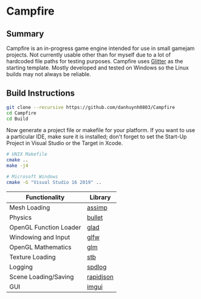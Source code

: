 # Campfire

## Summary
Campfire is an in-progress game engine intended for use in small gamejam projects. Not currently usable other than for myself due to a lot of hardcoded file paths for testing purposes. Campfire uses [Glitter](https://github.com/Polytonic/Glitter) as the starting template. Mostly developed and tested on Windows so the Linux builds may not always be reliable.

## Build Instructions
```bash
git clone --recursive https://github.com/danhuynh0803/Campfire
cd Campfire
cd Build
```

Now generate a project file or makefile for your platform. If you want to use a particular IDE, make sure it is installed; don't forget to set the Start-Up Project in Visual Studio or the Target in Xcode.

```bash
# UNIX Makefile
cmake ..
make -j4

# Microsoft Windows
cmake -G "Visual Studio 16 2019" ..
```

Functionality           | Library
----------------------- | ------------------------------------------
Mesh Loading            | [assimp](https://github.com/assimp/assimp)
Physics                 | [bullet](https://github.com/bulletphysics/bullet3)
OpenGL Function Loader  | [glad](https://github.com/Dav1dde/glad)
Windowing and Input     | [glfw](https://github.com/glfw/glfw)
OpenGL Mathematics      | [glm](https://github.com/g-truc/glm)
Texture Loading         | [stb](https://github.com/nothings/stb)
Logging                 | [spdlog](https://github.com/gabime/spdlog)
Scene Loading/Saving    | [rapidjson](https://github.com/Tencent/rapidjson)
GUI                     | [imgui](https://github.com/ocornut/imgui)
